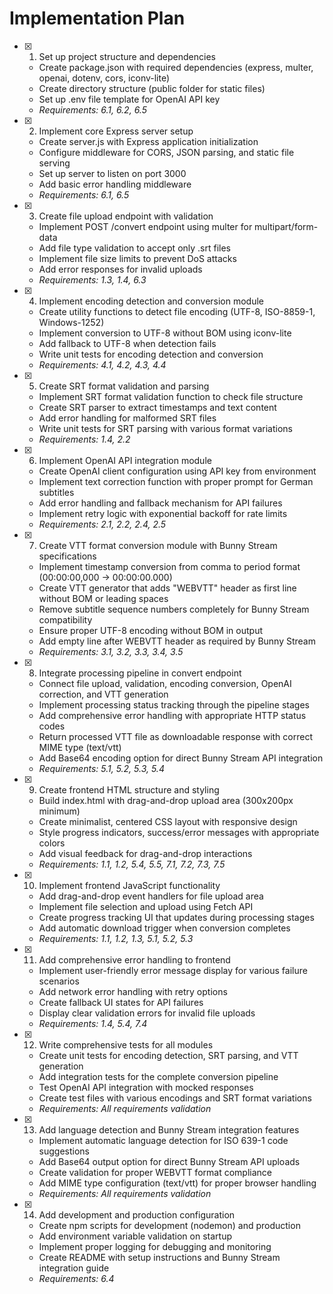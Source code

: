 # Implementation Plan

- [x] 1. Set up project structure and dependencies
  - Create package.json with required dependencies (express, multer, openai, dotenv, cors, iconv-lite)
  - Create directory structure (public folder for static files)
  - Set up .env file template for OpenAI API key
  - _Requirements: 6.1, 6.2, 6.5_

- [x] 2. Implement core Express server setup
  - Create server.js with Express application initialization
  - Configure middleware for CORS, JSON parsing, and static file serving
  - Set up server to listen on port 3000
  - Add basic error handling middleware
  - _Requirements: 6.1, 6.5_

- [x] 3. Create file upload endpoint with validation
  - Implement POST /convert endpoint using multer for multipart/form-data
  - Add file type validation to accept only .srt files
  - Implement file size limits to prevent DoS attacks
  - Add error responses for invalid uploads
  - _Requirements: 1.3, 1.4, 6.3_

- [x] 4. Implement encoding detection and conversion module
  - Create utility functions to detect file encoding (UTF-8, ISO-8859-1, Windows-1252)
  - Implement conversion to UTF-8 without BOM using iconv-lite
  - Add fallback to UTF-8 when detection fails
  - Write unit tests for encoding detection and conversion
  - _Requirements: 4.1, 4.2, 4.3, 4.4_

- [x] 5. Create SRT format validation and parsing
  - Implement SRT format validation function to check file structure
  - Create SRT parser to extract timestamps and text content
  - Add error handling for malformed SRT files
  - Write unit tests for SRT parsing with various format variations
  - _Requirements: 1.4, 2.2_

- [x] 6. Implement OpenAI API integration module
  - Create OpenAI client configuration using API key from environment
  - Implement text correction function with proper prompt for German subtitles
  - Add error handling and fallback mechanism for API failures
  - Implement retry logic with exponential backoff for rate limits
  - _Requirements: 2.1, 2.2, 2.4, 2.5_

- [x] 7. Create VTT format conversion module with Bunny Stream specifications
  - Implement timestamp conversion from comma to period format (00:00:00,000 → 00:00:00.000)
  - Create VTT generator that adds "WEBVTT" header as first line without BOM or leading spaces
  - Remove subtitle sequence numbers completely for Bunny Stream compatibility
  - Ensure proper UTF-8 encoding without BOM in output
  - Add empty line after WEBVTT header as required by Bunny Stream
  - _Requirements: 3.1, 3.2, 3.3, 3.4, 3.5_

- [x] 8. Integrate processing pipeline in convert endpoint
  - Connect file upload, validation, encoding conversion, OpenAI correction, and VTT generation
  - Implement processing status tracking through the pipeline stages
  - Add comprehensive error handling with appropriate HTTP status codes
  - Return processed VTT file as downloadable response with correct MIME type (text/vtt)
  - Add Base64 encoding option for direct Bunny Stream API integration
  - _Requirements: 5.1, 5.2, 5.3, 5.4_

- [x] 9. Create frontend HTML structure and styling
  - Build index.html with drag-and-drop upload area (300x200px minimum)
  - Create minimalist, centered CSS layout with responsive design
  - Style progress indicators, success/error messages with appropriate colors
  - Add visual feedback for drag-and-drop interactions
  - _Requirements: 1.1, 1.2, 5.4, 5.5, 7.1, 7.2, 7.3, 7.5_

- [x] 10. Implement frontend JavaScript functionality
  - Add drag-and-drop event handlers for file upload area
  - Implement file selection and upload using Fetch API
  - Create progress tracking UI that updates during processing stages
  - Add automatic download trigger when conversion completes
  - _Requirements: 1.1, 1.2, 1.3, 5.1, 5.2, 5.3_

- [x] 11. Add comprehensive error handling to frontend
  - Implement user-friendly error message display for various failure scenarios
  - Add network error handling with retry options
  - Create fallback UI states for API failures
  - Display clear validation errors for invalid file uploads
  - _Requirements: 1.4, 5.4, 7.4_

- [x] 12. Write comprehensive tests for all modules
  - Create unit tests for encoding detection, SRT parsing, and VTT generation
  - Add integration tests for the complete conversion pipeline
  - Test OpenAI API integration with mocked responses
  - Create test files with various encodings and SRT format variations
  - _Requirements: All requirements validation_

- [x] 13. Add language detection and Bunny Stream integration features
  - Implement automatic language detection for ISO 639-1 code suggestions
  - Add Base64 output option for direct Bunny Stream API uploads
  - Create validation for proper WEBVTT format compliance
  - Add MIME type configuration (text/vtt) for proper browser handling
  - _Requirements: All requirements validation_

- [x] 14. Add development and production configuration
  - Create npm scripts for development (nodemon) and production
  - Add environment variable validation on startup
  - Implement proper logging for debugging and monitoring
  - Create README with setup instructions and Bunny Stream integration guide
  - _Requirements: 6.4_